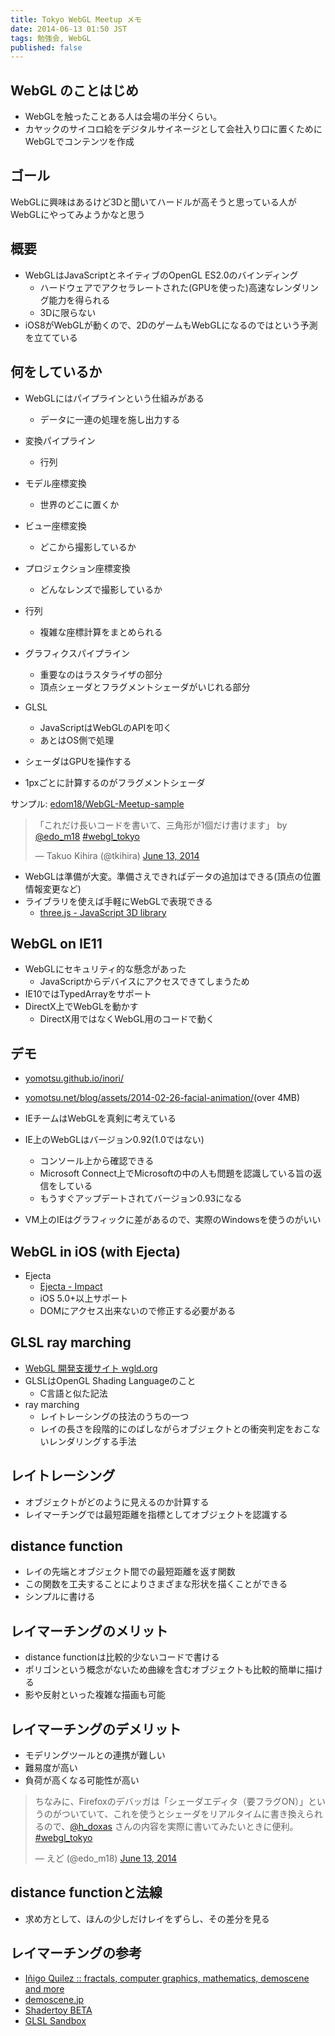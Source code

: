 ```yaml
---
title: Tokyo WebGL Meetup メモ
date: 2014-06-13 01:50 JST
tags: 勉強会, WebGL
published: false
---
```


## WebGL のことはじめ

- WebGLを触ったことある人は会場の半分くらい。
- カヤックのサイコロ給をデジタルサイネージとして会社入り口に置くためにWebGLでコンテンツを作成

## ゴール

WebGLに興味はあるけど3Dと聞いてハードルが高そうと思っている人がWebGLにやってみようかなと思う

## 概要

- WebGLはJavaScriptとネイティブのOpenGL ES2.0のバインディング
  - ハードウェアでアクセラレートされた(GPUを使った)高速なレンダリング能力を得られる
  - 3Dに限らない
- iOS8がWebGLが動くので、2DのゲームもWebGLになるのではという予測を立てている

## 何をしているか

- WebGLにはパイプラインという仕組みがある
  - データに一連の処理を施し出力する
- 変換パイプライン
  - 行列
- モデル座標変換
  - 世界のどこに置くか
- ビュー座標変換
  - どこから撮影しているか
- プロジェクション座標変換
  - どんなレンズで撮影しているか
- 行列
  - 複雑な座標計算をまとめられる
- グラフィクスパイプライン
  - 重要なのはラスタライザの部分
  - 頂点シェーダとフラグメントシェーダがいじれる部分

- GLSL
  - JavaScriptはWebGLのAPIを叩く
  - あとはOS側で処理
- シェーダはGPUを操作する
 - 1pxごとに計算するのがフラグメントシェーダ

サンプル: [edom18/WebGL-Meetup-sample](https://github.com/edom18/WebGL-Meetup-sample)

<blockquote class="twitter-tweet" data-partner="tweetdeck"><p>「これだけ長いコードを書いて、三角形が1個だけ書けます」 by <a href="https://twitter.com/edo_m18">@edo_m18</a> <a href="https://twitter.com/search?q=%23webgl_tokyo&amp;src=hash">#webgl_tokyo</a></p>&mdash; Takuo Kihira (@tkihira) <a href="https://twitter.com/tkihira/statuses/477397618046148608">June 13, 2014</a></blockquote>

- WebGLは準備が大変。準備さえできればデータの追加はできる(頂点の位置情報変更など)
- ライブラリを使えば手軽にWebGLで表現できる
  - [three.js - JavaScript 3D library](http://threejs.org/)

## WebGL on IE11

- WebGLにセキュリティ的な懸念があった
  - JavaScriptからデバイスにアクセスできてしまうため
- IE10ではTypedArrayをサポート
- DirectX上でWebGLを動かす
  - DirectX用ではなくWebGL用のコードで動く

## デモ

- [yomotsu.github.io/inori/](http://yomotsu.github.io/inori/)
- [yomotsu.net/blog/assets/2014-02-26-facial-animation/](http://yomotsu.net/blog/assets/2014-02-26-facial-animation/)(over 4MB)

- IEチームはWebGLを真剣に考えている
- IE上のWebGLはバージョン0.92(1.0ではない)
  - コンソール上から確認できる
  - Microsoft Connect上でMicrosoftの中の人も問題を認識している旨の返信をしている
  - もうすぐアップデートされてバージョン0.93になる
- VM上のIEはグラフィックに差があるので、実際のWindowsを使うのがいい

## WebGL in iOS (with Ejecta)

- Ejecta
  - [Ejecta - Impact](http://impactjs.com/ejecta)
  - iOS 5.0+以上サポート
  - DOMにアクセス出来ないので修正する必要がある

## GLSL ray marching

- [WebGL 開発支援サイト wgld.org](http://wgld.org/)
- GLSLはOpenGL Shading Languageのこと
  - C言語と似た記法
- ray marching
  - レイトレーシングの技法のうちの一つ
  - レイの長さを段階的にのばしながらオブジェクトとの衝突判定をおこないレンダリングする手法

## レイトレーシング

- オブジェクトがどのように見えるのか計算する
- レイマーチングでは最短距離を指標としてオブジェクトを認識する

## distance function

- レイの先端とオブジェクト間での最短距離を返す関数
- この関数を工夫することによりさまざまな形状を描くことができる
- シンプルに書ける

## レイマーチングのメリット

- distance functionは比較的少ないコードで書ける
- ポリゴンという概念がないため曲線を含むオブジェクトも比較的簡単に描ける
- 影や反射といった複雑な描画も可能

## レイマーチングのデメリット

- モデリングツールとの連携が難しい
- 難易度が高い
- 負荷が高くなる可能性が高い

<blockquote class="twitter-tweet" data-partner="tweetdeck"><p>ちなみに、Firefoxのデバッガは「シェーダエディタ（要フラグON）」というのがついていて、これを使うとシェーダをリアルタイムに書き換えられるので、<a href="https://twitter.com/h_doxas">@h_doxas</a> さんの内容を実際に書いてみたいときに便利。 <a href="https://twitter.com/search?q=%23webgl_tokyo&amp;src=hash">#webgl_tokyo</a></p>&mdash; えど (@edo_m18) <a href="https://twitter.com/edo_m18/statuses/477416942806917121">June 13, 2014</a></blockquote>

## distance functionと法線

- 求め方として、ほんの少しだけレイをずらし、その差分を見る

## レイマーチングの参考

- [Iñigo Quilez :: fractals, computer graphics, mathematics, demoscene and more](http://www.iquilezles.org/)
- [demoscene.jp](http://www.demoscene.jp/)
- [Shadertoy BETA](https://www.shadertoy.com/)
- [GLSL Sandbox](http://glsl.heroku.com/e)
